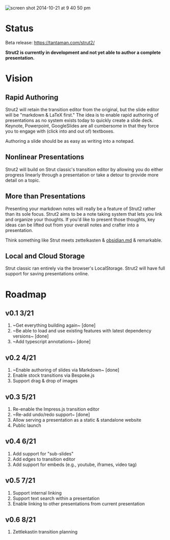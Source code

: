 ![screen shot 2014-10-21 at 9 40 50 pm](https://cloud.githubusercontent.com/assets/1009003/4729733/b4ce3422-598c-11e4-8b24-c1fb9746eb7f.png)

# Status

Beta release: https://tantaman.com/strut2/

**Strut2 is currently in development and not yet able to author a complete presentation.**

# Vision

## Rapid Authoring
Strut2 will retain the transition editor from the original, but the slide editor will be "markdown & LaTeX first." The idea is to enable rapid authoring of presentations as no system exists today to quickly create a slide deck. Keynote, Powerpoint, GoogleSlides are all cumbersome in that they force you to engage with (click into and out of) textboxes.

Authoring a slide should be as easy as writing into a notepad.

## Nonlinear Presentations
Strut2 will build on Strut classic's transition editor by allowing you do either progress linearly through a presentation or take a detour to provide more detail on a topic.

## More than Presentations
Presenting your markdown notes will really be a feature of Strut2 rather than its sole focus. Strut2 aims to be a note taking system that lets you link and organize your thoughts. If you'd like to present those thoughts, key ideas can be lifted out from your overall notes and crafter into a presentation.

Think something like Strut meets zettelkasten & [obsidian.md](obsidian.md) & remarkable.

## Local and Cloud Storage
Strut classic ran entirely via the browser's LocalStorage. Strut2 will have full support for saving presentations online.

# Roadmap

## v0.1 3/21
1. ~Get everything building again~ [done]
2. ~Be able to load and use existing features with latest dependency versions~ [done]
3. ~Add typescript annotations~ [done]

## v0.2 4/21
1. ~Enable authoring of slides via Markdown~ [done]
2. Enable stock transitions via Bespoke.js
3. Support drag & drop of images

## v0.3 5/21
1. Re-enable the Impress.js transition editor
2. ~Re-add undo/redo support~ [done]
3. Allow serving a presentation as a static & standalone website
4. Public launch

## v0.4 6/21
1. Add support for "sub-slides"
2. Add edges to transition editor
3. Add support for embeds (e.g., youtube, iframes, video tag)

## v0.5 7/21
1. Support internal linking
2. Support text search within a presentation
3. Enable linking to other presentations from current presentation

## v0.6 8/21
1. Zettlekastin transition planning

